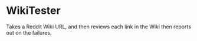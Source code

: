 # WikiTester
Takes a Reddit Wiki URL, and then reviews each link in the Wiki then reports out on the failures. 
